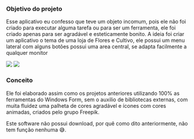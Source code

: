 ### **Objetivo do projeto**

  

Esse aplicativo eu confesso que teve um objeto incomum, pois ele não foi criado para executar alguma tarefa ou para ser um ferramenta, ele foi criado apenas para ser agradável e esteticamente bonito. A ideia foi criar um aplicativo o tema de uma loja de Flores e Cultivo, ele possui um menu lateral com alguns botões possui uma area central, se adapta facilmente a qualquer monitor

  

![](https://claudio-silva.netlify.app//imagens/greenhouse1.png) ![](https://claudio-silva.netlify.app//imagens/greenhouse2.png)  
  

### **Conceito**

Ele foi elaborado assim como os projetos anteriores utilizando 100% as ferramentas do Windows Form, sem o auxilio de bibliotecas externas, com muita fluidez uma palheta de cores agradável e ícones com cores animadas, criados pelo grupo Freepik.  
  
Este software não possui download, por quê como dito anteriormente, não tem função nenhuma 😅.
